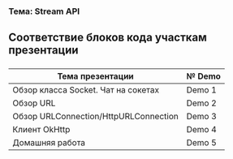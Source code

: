 ### Тема: Stream API
Соответствие блоков кода участкам презентации
-----

##### 

| Тема презентации | № Demo | 
| ------------- | ------------- | 
| Обзор класса Socket. Чат на сокетах | Demo 1 | 
| Обзор URL | Demo 2 |
| Обзор URLConnection/HttpURLConnection | Demo 3  |
| Клиент OkHttp | Demo 4 |
| Домашняя работа | Demo 5 |


